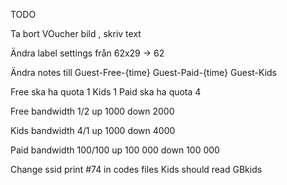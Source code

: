 TODO

Ta bort VOucher bild , skriv text

Ändra label settings från 62x29 -> 62

Ändra notes till
Guest-Free-{time}
Guest-Paid-{time}
Guest-Kids

Free ska ha quota 1
Kids 1
Paid ska ha quota 4

Free bandwidth 1/2
up 1000
down 2000

Kids bandwidth 4/1
up 1000
down 4000

Paid bandwidth 100/100
up 100 000
down 100 000

Change ssid print
#74 in codes files
Kids should read GBkids


